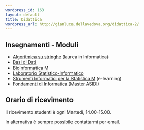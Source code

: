 ```yaml
--- 
wordpress_id: 163
layout: default
title: Didattica
wordpress_url: http://gianluca.dellavedova.org/didattica-2/
---
```

<h2>Insegnamenti - Moduli</h2>
<ul>
<li><a href="Algoritmica su Stringhe">Algoritmica su stringhe</a> (laurea in Informatica)</li>
<li><a href="Basi di Dati">Basi di Dati</a></li>
<li><a href="Bioinformatica_M">Bioinformatica M</a></li>
<li><a href="Laboratorio Statistico-Informatico">Laboratorio Statistico-Informatico</a></li>
<li><a href="Strumenti Informatici per la Statistica-m">Strumenti Informatici per la Statistica M</a> (e-learning)</li>
<li><a href="Fondamenti di Informatica">Fondamenti di Informatica (Master ASIDI)</a></li>
</ul>
<h2>Orario di ricevimento</h2>
Il ricevimento studenti è ogni Martedì, 14.00-15.00.

In alternativa è sempre possibile contattarmi per email.
